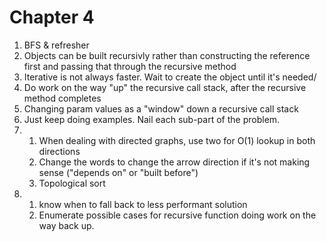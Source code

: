 # Chapter 4
1) BFS & refresher
2) Objects can be built recursivly rather than constructing the reference first and passing that through the recursive method
3) Iterative is not always faster. Wait to create the object until it's needed/
4) Do work on the way "up" the recursive call stack, after the recursive method completes
5) Changing param values as a "window" down a recursive call stack
6) Just keep doing examples. Nail each sub-part of the problem.
7)
    1) When dealing with directed graphs, use two for O(1) lookup in both directions
    2) Change the words to change the arrow direction if it's not making sense ("depends on" or "built before")
    3) Topological sort
8)
    1) know when to fall back to less performant solution
    2) Enumerate possible cases for recursive function doing work on the way back up.
